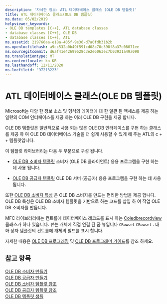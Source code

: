 ```yaml
---
description: '자세한 정보: ATL 데이터베이스 클래스 (OLE DB 템플릿)'
title: ATL 데이터베이스 클래스(OLE DB 템플릿)
ms.date: 05/02/2019
helpviewer_keywords:
- OLE DB templates [C++], ATL database classes
- database classes [C++], OLE DB
- database classes [C++], ATL
ms.assetid: 219766aa-e18a-405f-9e36-d7a0fdb31b2b
ms.openlocfilehash: a9cc532a0b49f591cd08c70c398f8a37c08071ee
ms.sourcegitcommit: d6af41e42699628c3e2e6063ec7b03931a49a098
ms.translationtype: MT
ms.contentlocale: ko-KR
ms.lasthandoff: 12/11/2020
ms.locfileid: "97213223"
---
```

# <a name="atl-database-classes-ole-db-templates"></a>ATL 데이터베이스 클래스(OLE DB 템플릿)

Microsoft는 다양 한 정보 소스 및 형식의 데이터에 대 한 일관 된 액세스를 제공 하는 일련의 COM 인터페이스를 제공 하는 여러 OLE DB 구현을 제공 합니다.

OLE DB 템플릿은 일반적으로 사용 되는 많은 OLE DB 인터페이스를 구현 하는 클래스를 제공 하 여 OLE DB 데이터베이스 기술을 더 쉽게 사용할 수 있게 해 주는 ATL의 c + + 템플릿입니다.

이 템플릿 라이브러리는 다음 두 부분으로 구성 됩니다.

- [OLE DB 소비자 템플릿](../data/oledb/ole-db-consumer-templates-cpp.md) 소비자 (OLE DB 클라이언트) 응용 프로그램을 구현 하는 데 사용 됩니다.

- [OLE DB 공급자 템플릿](../data/oledb/ole-db-provider-templates-cpp.md) OLE DB 서버 (공급자) 응용 프로그램을 구현 하는 데 사용 됩니다.

또한 [OLE DB 소비자 특성](../windows/attributes/ole-db-consumer-attributes.md) 은 OLE DB 소비자를 만드는 편리한 방법을 제공 합니다. OLE DB 특성은 OLE DB 소비자 템플릿을 기반으로 하는 코드를 삽입 하 여 작업 OLE DB 소비자를 만듭니다.

MFC 라이브러리에는 컨트롤에 데이터베이스 레코드를 표시 하는 [Coledbrecordview](../mfc/reference/coledbrecordview-class.md)클래스가 하나 있습니다. 뷰는 개체에 직접 연결 된 폼 뷰입니다 `CRowset` `CRowset` . 대화 상자 템플릿의 컨트롤에 개체의 필드를 표시 합니다.

자세한 내용은 [OLE DB 프로그래밍](../data/oledb/ole-db-programming.md) 및 [OLE DB 프로그래머 가이드](/sql/connect/oledb/ole-db/oledb-driver-for-sql-server-programming)를 참조 하세요.

## <a name="see-also"></a>참고 항목

[OLE DB 소비자 만들기](../data/oledb/creating-an-ole-db-consumer.md)<br/>
[OLE DB 공급자 만들기](../data/oledb/creating-an-ole-db-provider.md)<br/>
[OLE DB 소비자 템플릿 참조](../data/oledb/ole-db-consumer-templates-reference.md)<br/>
[OLE DB 공급자 템플릿 참조](../data/oledb/ole-db-provider-templates-reference.md)<br/>
[OLE DB 템플릿 샘플](https://github.com/Microsoft/VCSamples/tree/master/VC2010Samples/ATL/OLEDB)
